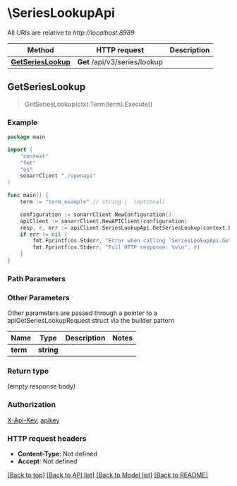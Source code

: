 # \SeriesLookupApi

All URIs are relative to *http://localhost:8989*

Method | HTTP request | Description
------------- | ------------- | -------------
[**GetSeriesLookup**](SeriesLookupApi.md#GetSeriesLookup) | **Get** /api/v3/series/lookup | 



## GetSeriesLookup

> GetSeriesLookup(ctx).Term(term).Execute()



### Example

```go
package main

import (
    "context"
    "fmt"
    "os"
    sonarrClient "./openapi"
)

func main() {
    term := "term_example" // string |  (optional)

    configuration := sonarrClient.NewConfiguration()
    apiClient := sonarrClient.NewAPIClient(configuration)
    resp, r, err := apiClient.SeriesLookupApi.GetSeriesLookup(context.Background()).Term(term).Execute()
    if err != nil {
        fmt.Fprintf(os.Stderr, "Error when calling `SeriesLookupApi.GetSeriesLookup``: %v\n", err)
        fmt.Fprintf(os.Stderr, "Full HTTP response: %v\n", r)
    }
}
```

### Path Parameters



### Other Parameters

Other parameters are passed through a pointer to a apiGetSeriesLookupRequest struct via the builder pattern


Name | Type | Description  | Notes
------------- | ------------- | ------------- | -------------
 **term** | **string** |  | 

### Return type

 (empty response body)

### Authorization

[X-Api-Key](../README.md#X-Api-Key), [apikey](../README.md#apikey)

### HTTP request headers

- **Content-Type**: Not defined
- **Accept**: Not defined

[[Back to top]](#) [[Back to API list]](../README.md#documentation-for-api-endpoints)
[[Back to Model list]](../README.md#documentation-for-models)
[[Back to README]](../README.md)

